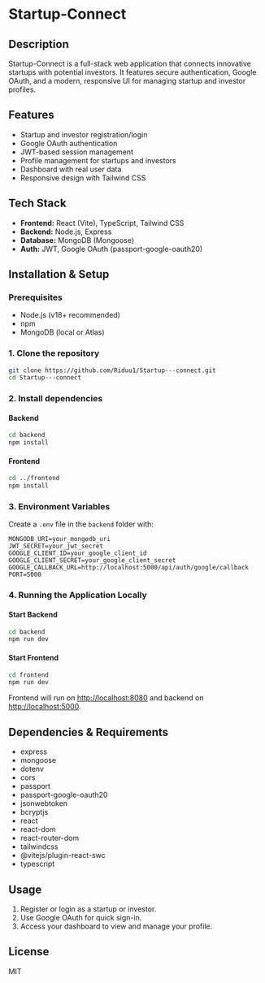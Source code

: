 # Startup-Connect

## Description
Startup-Connect is a full-stack web application that connects innovative startups with potential investors. It features secure authentication, Google OAuth, and a modern, responsive UI for managing startup and investor profiles.

## Features
- Startup and investor registration/login
- Google OAuth authentication
- JWT-based session management
- Profile management for startups and investors
- Dashboard with real user data
- Responsive design with Tailwind CSS

## Tech Stack
- **Frontend:** React (Vite), TypeScript, Tailwind CSS
- **Backend:** Node.js, Express
- **Database:** MongoDB (Mongoose)
- **Auth:** JWT, Google OAuth (passport-google-oauth20)

## Installation & Setup

### Prerequisites
- Node.js (v18+ recommended)
- npm
- MongoDB (local or Atlas)

### 1. Clone the repository
```bash
git clone https://github.com/Riduu1/Startup---connect.git
cd Startup---connect
```

### 2. Install dependencies

#### Backend
```bash
cd backend
npm install
```

#### Frontend
```bash
cd ../frontend
npm install
```

### 3. Environment Variables
Create a `.env` file in the `backend` folder with:
```
MONGODB_URI=your_mongodb_uri
JWT_SECRET=your_jwt_secret
GOOGLE_CLIENT_ID=your_google_client_id
GOOGLE_CLIENT_SECRET=your_google_client_secret
GOOGLE_CALLBACK_URL=http://localhost:5000/api/auth/google/callback
PORT=5000
```

### 4. Running the Application Locally

#### Start Backend
```bash
cd backend
npm run dev
```

#### Start Frontend
```bash
cd frontend
npm run dev
```

Frontend will run on [http://localhost:8080](http://localhost:8080) and backend on [http://localhost:5000](http://localhost:5000).

## Dependencies & Requirements

- express
- mongoose
- dotenv
- cors
- passport
- passport-google-oauth20
- jsonwebtoken
- bcryptjs
- react
- react-dom
- react-router-dom
- tailwindcss
- @vitejs/plugin-react-swc
- typescript

## Usage

1. Register or login as a startup or investor.
2. Use Google OAuth for quick sign-in.
3. Access your dashboard to view and manage your profile.

## License
MIT
